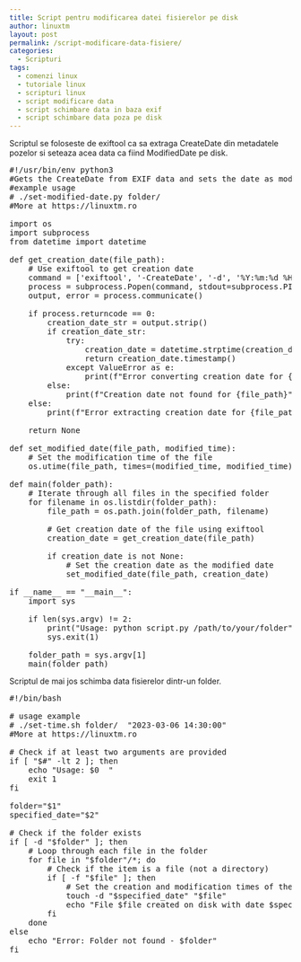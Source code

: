 ```yaml
---
title: Script pentru modificarea datei fisierelor pe disk
author: linuxtm
layout: post
permalink: /script-modificare-data-fisiere/
categories:
  - Scripturi
tags:
  - comenzi linux
  - tutoriale linux
  - scripturi linux
  - script modificare data
  - script schimbare data in baza exif
  - script schimbare data poza pe disk
---
```



Scriptul se foloseste de exiftool ca sa extraga CreateDate din metadatele pozelor si seteaza acea data ca fiind ModifiedDate pe disk.

<pre>
#!/usr/bin/env python3
#Gets the CreateDate from EXIF data and sets the date as modified for the files inside a folder
#example usage
# ./set-modified-date.py folder/
#More at https://linuxtm.ro

import os
import subprocess
from datetime import datetime

def get_creation_date(file_path):
    # Use exiftool to get creation date
    command = ['exiftool', '-CreateDate', '-d', '%Y:%m:%d %H:%M:%S', '-s3', file_path]
    process = subprocess.Popen(command, stdout=subprocess.PIPE, stderr=subprocess.PIPE, text=True)
    output, error = process.communicate()

    if process.returncode == 0:
        creation_date_str = output.strip()
        if creation_date_str:
            try:
                creation_date = datetime.strptime(creation_date_str, '%Y:%m:%d %H:%M:%S')
                return creation_date.timestamp()
            except ValueError as e:
                print(f"Error converting creation date for {file_path}: {e}")
        else:
            print(f"Creation date not found for {file_path}")
    else:
        print(f"Error extracting creation date for {file_path}: {error}")

    return None

def set_modified_date(file_path, modified_time):
    # Set the modification time of the file
    os.utime(file_path, times=(modified_time, modified_time))

def main(folder_path):
    # Iterate through all files in the specified folder
    for filename in os.listdir(folder_path):
        file_path = os.path.join(folder_path, filename)

        # Get creation date of the file using exiftool
        creation_date = get_creation_date(file_path)

        if creation_date is not None:
            # Set the creation date as the modified date
            set_modified_date(file_path, creation_date)

if __name__ == "__main__":
    import sys

    if len(sys.argv) != 2:
        print("Usage: python script.py /path/to/your/folder")
        sys.exit(1)

    folder_path = sys.argv[1]
    main(folder_path)
</pre>


Scriptul de mai jos schimba data fisierelor dintr-un folder.


<pre>
#!/bin/bash

# usage example
# ./set-time.sh folder/  "2023-03-06 14:30:00"
#More at https://linuxtm.ro
  
# Check if at least two arguments are provided
if [ "$#" -lt 2 ]; then
    echo "Usage: $0 <folder> <date>"
    exit 1
fi

folder="$1"
specified_date="$2"

# Check if the folder exists
if [ -d "$folder" ]; then
    # Loop through each file in the folder
    for file in "$folder"/*; do
        # Check if the item is a file (not a directory)
        if [ -f "$file" ]; then
            # Set the creation and modification times of the file
            touch -d "$specified_date" "$file"
            echo "File $file created on disk with date $specified_date"
        fi
    done
else
    echo "Error: Folder not found - $folder"
fi
</pre>

